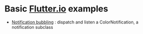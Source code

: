 # Basic [Flutter.io](http://flutter.io/) examples

-  [Notification bubbling](https://github.com/rxlabz/flutter_examples/blob/master/lib/color_notif_app.dart) : dispatch and listen a ColorNotification, a notification subclass


